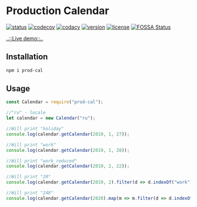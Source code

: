 # Production Calendar

[![status](https://travis-ci.org/timmson/prod-cal.svg?branch=master)](https://travis-ci.org/timmson/prod-cal)
[![codecov](https://codecov.io/gh/timmson/prod-cal/branch/master/graph/badge.svg)](https://codecov.io/gh/timmson/prod-cal)
[![codacy](https://api.codacy.com/project/badge/Grade/c513099cc1ec4e849c123705ab04b369)](https://www.codacy.com/app/timmson666/prod-cal)
[![version](https://img.shields.io/npm/v/prod-cal.svg)](https://www.npmjs.com/package/prod-cal)
[![license](https://img.shields.io/npm/l/prod-cal.svg)](https://www.npmjs.com/package/prod-cal)
[![FOSSA Status](https://app.fossa.io/api/projects/git%2Bgithub.com%2Ftimmson%2Fprod-cal.svg?type=shield)](https://app.fossa.io/projects/git%2Bgithub.com%2Ftimmson%2Fprod-cal?ref=badge_shield)

[..::Live demo::..](https://timmson.github.io/prod-cal/)

## Installation
```bash
npm i prod-cal
```

## Usage

```js
const Calendar = require("prod-cal");

//"ru" - locale
let calendar = new Calendar("ru");

//Will print "holiday"
console.log(calendar.getCalendar(2019, 1, 27));

//Will print "work"
console.log(calendar.getCalendar(2019, 1, 28));

//Will print "work_reduced"
console.log(calendar.getCalendar(2019, 2, 22));

//Will print "20"
console.log(calendar.getCalendar(2019, 2).filter(d => d.indexOf("work") >= 0).length);

//Will print "248"
console.log(calendar.getCalendar(2020).map(m => m.filter(d => d.indexOf("work") >= 0).length).reduce((a, c) => a + c, 0));
```